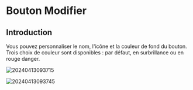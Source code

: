 # Bouton Modifier

## Introduction

Vous pouvez personnaliser le nom, l'icône et la couleur de fond du bouton. Trois choix de couleur sont disponibles : par défaut, en surbrillance ou en rouge danger.

![20240413093715](https://static-docs.nocobase.com/20240413093715.png)

![20240413093745](https://static-docs.nocobase.com/20240413093745.png)
